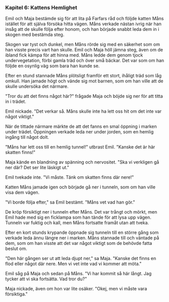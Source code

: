 ### **Kapitel 6: Kattens Hemlighet**

Emil och Maja bestämde sig för att lita på Farfars råd och följde katten Måns istället för att själva försöka hitta vägen. Måns verkade nästan ivrig när han insåg att de skulle följa efter honom, och han började snabbt leda dem in i skogen med bestämda steg.

Skogen var tyst och dunkel, men Måns rörde sig med en säkerhet som om han visste precis vart han skulle. Emil och Maja höll jämna steg, även om de ibland fick kämpa för att hinna med. Måns ledde dem genom tjock undervegetation, förbi gamla träd och över små bäckar. Det var som om han följde en osynlig väg som bara han kunde se.

Efter en stund stannade Måns plötsligt framför ett stort, ihåligt träd som låg omkull. Han jamade högt och vände sig mot barnen, som om han ville att de skulle undersöka det närmare.

"Tror du att det finns något här?" frågade Maja och böjde sig ner för att titta in i trädet.

Emil nickade. "Det verkar så. Måns skulle inte ha lett oss hit om det inte var något viktigt."

När de tittade närmare märkte de att det fanns en smal öppning i marken under trädet. Öppningen verkade leda ner under jorden, som en hemlig ingång till något dolt.

"Måns har lett oss till en hemlig tunnel!" utbrast Emil. "Kanske det är här skatten finns!"

Maja kände en blandning av spänning och nervositet. "Ska vi verkligen gå ner där? Det ser lite läskigt ut."

Emil tvekade inte. "Vi måste. Tänk om skatten finns där nere!"

Katten Måns jamade igen och började gå ner i tunneln, som om han ville visa dem vägen.

"Vi borde följa efter," sa Emil bestämt. "Måns vet vad han gör."

De kröp försiktigt ner i tunneln efter Måns. Det var trångt och mörkt, men Emil hade med sig en ficklampa som han tände för att lysa upp vägen. Tunneln var fuktig och kall, men Måns fortsatte framåt utan att tveka.

Efter en kort stunds krypande öppnade sig tunneln till en större gång som verkade leda ännu längre ner i marken. Måns stannade till och väntade på dem, som om han visste att det var något viktigt som de behövde fatta beslut om.

"Den här gången ser ut att leda djupt ner," sa Maja. "Kanske det finns en flod eller något där nere. Men vi vet inte vad vi kommer att möta."

Emil såg på Maja och sedan på Måns. "Vi har kommit så här långt. Jag tycker att vi ska fortsätta. Vad tror du?"

Maja nickade, även om hon var lite osäker. "Okej, men vi måste vara försiktiga."

